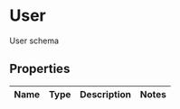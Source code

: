 

# User

User schema
## Properties

Name | Type | Description | Notes
------------ | ------------- | ------------- | -------------



